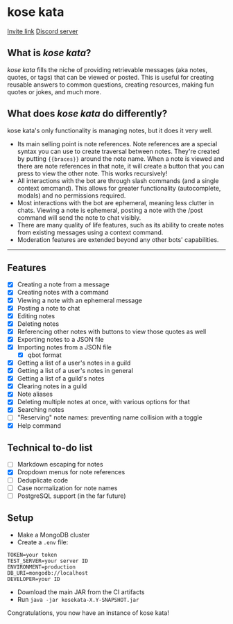 # kose kata

[Invite link](https://discord.com/api/oauth2/authorize?client_id=1079265734456250439&permissions=0&scope=bot%20applications.commands)
[Discord server](https://discord.gg/2YWKMAJT4P)

## What is *kose kata*?

*kose kata* fills the niche of providing retrievable messages (aka notes, quotes, or tags) that can be viewed or posted.
This is useful for creating reusable answers to common questions, creating resources, making fun quotes or jokes, and
much more.

## What does *kose kata* do differently?

kose kata's only functionality is managing notes, but it does it very well.

- Its main selling point is note references. Note references are a special syntax you can use to create traversal
  between notes. They're created by putting `{{braces}}` around the note name. When a note is viewed and there are note
  references in that note, it will create a button that you can press to view the other note. This works recursively!
- All interactions with the bot are through slash commands (and a single context omcmand). This allows for greater
  functionality (autocomplete, modals) and no permissions required.
- Most interactions with the bot are ephemeral, meaning less clutter in chats. Viewing a note is ephemeral, posting a
  note with the /post command will send the note to chat visibly.
- There are many quality of life features, such as its ability to create notes from existing messages using a context
  command.
- Moderation features are extended beyond any other bots' capabilities.

---

## Features

- [x] Creating a note from a message
- [x] Creating notes with a command
- [x] Viewing a note with an ephemeral message
- [x] Posting a note to chat
- [x] Editing notes
- [x] Deleting notes
- [x] Referencing other notes with buttons to view those quotes as well
- [x] Exporting notes to a JSON file
- [x] Importing notes from a JSON file
  - [x] qbot format
- [x] Getting a list of a user's notes in a guild
- [x] Getting a list of a user's notes in general
- [x] Getting a list of a guild's notes
- [x] Clearing notes in a guild
- [x] Note aliases
- [x] Deleting multiple notes at once, with various options for that
- [x] Searching notes
- [ ] "Reserving" note names: preventing name collision with a toggle
- [x] Help command

## Technical to-do list

- [ ] Markdown escaping for notes
- [x] Dropdown menus for note references
- [ ] Deduplicate code
- [ ] Case normalization for note names
- [ ] PostgreSQL support (in the far future)

## Setup

- Make a MongoDB cluster
- Create a `.env` file:

```
TOKEN=your token
TEST_SERVER=your server ID
ENVIRONMENT=production
DB_URI=mongodb://localhost
DEVELOPER=your ID
```

- Download the main JAR from the CI artifacts
- Run `java -jar kosekata-X.Y-SNAPSHOT.jar`

Congratulations, you now have an instance of kose kata!
